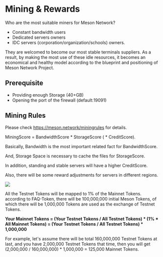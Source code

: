 # Mining & Rewards

Who are the most suitable miners for Meson Network?

- Constant bandwidth users
- Dedicated servers owners
- IDC servers (corporation/organization/schools) owners.

They are welcomed to become our most stable terminals suppliers. As a result, by making the most use of these idle resources, it becomes an economical and healthy model according to the blueprint and positioning of Meson Network Project.

## Prerequisite

- Providing enough Storage (40+GB)
- Opening the port of the firewall (default:19091)

## Mining Rules

Please check https://meson.network/miningrules for details.

MiningScore = BandwidthScore * StorageScore ( * CreditScore).

Basically, Bandwidth is the most important related fact for BandwidthScore.

And, Storage Space is necessary to cache the files for StorageScore.

In addition, standing and stable servers will have a higher CreditScore.

Also, there will be some reward adjustments for servers in different regions.

![](https://unruffled-meninsky-bf1569.netlify.app/assets/images/meson-token-mining-rules-b0dabdb70ee420d020d0e64067e3d977.png)

All the Testnet Tokens will be mapped to 1% of the Mainnet Tokens. according to FAQ-Token, there will be 100,000,000 initial Meson Tokens, of which there will be 1,000,000 Tokens are used as the exchange of Testnet Tokens.

**Your Mainnet Tokens = (Your Testnet Tokens / All Testnet Tokens) * (1% * All Mainnet Tokens) = (Your Testnet Tokens / All Testnet Tokens) * 1,000,000**

For example, let's assume there will be total 160,000,000 Testnet Tokens at last, and you have 2,000,000 Testnet Tokens that time, then you will get (2,000,000 / 160,000,000) * 1,000,000 = 125,000 Mainnet Tokens.